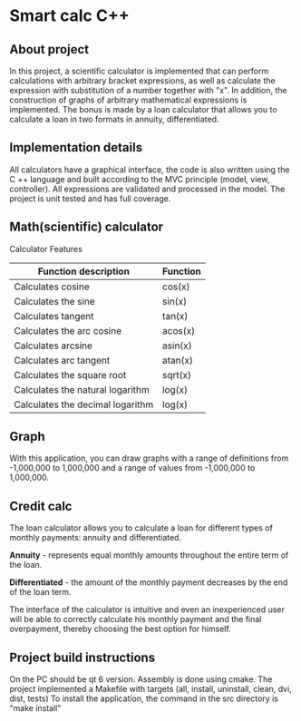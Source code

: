# Smart calc С++

## About project

In this project, a scientific calculator is implemented that can perform calculations with arbitrary bracket expressions, as well as calculate the expression with substitution of a number together with "x".
In addition, the construction of graphs of arbitrary mathematical expressions is implemented.
The bonus is made by a loan calculator that allows you to calculate a loan in two formats in annuity, differentiated.

## Implementation details

All calculators have a graphical interface, the code is also written using the C ++ language and built according to the MVC principle (model, view, controller). All expressions are validated and processed in the model. The project is unit tested and has full coverage.

## Math(scientific) calculator

Calculator Features

| Function description             | Function |
| -------------------------------- | -------- |
| Calculates cosine                | cos(x)   |
| Calculates the sine              | sin(x)   |
| Calculates tangent               | tan(x)   |
| Calculates the arc cosine        | acos(x)  |
| Calculates arcsine               | asin(x)  |
| Calculates arc tangent           | atan(x)  |
| Calculates the square root       | sqrt(x)  |
| Calculates the natural logarithm | log(x)   |
| Calculates the decimal logarithm | log(x)   |


## Graph

With this application, you can draw graphs with a range of definitions from -1,000,000 to 1,000,000 and a range of values ​​from -1,000,000 to 1,000,000.

## Credit calc

The loan calculator allows you to calculate a loan for different types of monthly payments: annuity and differentiated.

**Annuity** - represents equal monthly amounts throughout the entire term of the loan.

**Differentiated** - the amount of the monthly payment decreases by the end of the loan term.

The interface of the calculator is intuitive and even an inexperienced user will be able to correctly calculate his monthly payment and the final overpayment, thereby choosing the best option for himself.


## Project build instructions

On the PC should be qt 6 version. Assembly is done using cmake.
The project implemented a Makefile with targets (all, install, uninstall, clean, dvi, dist, tests)
To install the application, the command in the src directory is "make install"


